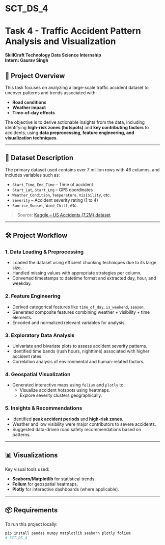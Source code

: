 # SCT_DS_4
# Task 4 - Traffic Accident Pattern Analysis and Visualization  
**SkillCraft Technology Data Science Internship**  
**Intern: Gaurav Singh**

## 📌 Project Overview

This task focuses on analyzing a large-scale traffic accident dataset to uncover patterns and trends associated with:

- **Road conditions**
- **Weather impact**
- **Time-of-day effects**

The objective is to derive actionable insights from the data, including identifying **high-risk zones (hotspots)** and **key contributing factors** to accidents, using **data preprocessing, feature engineering, and visualization techniques**.

---

## 📁 Dataset Description

The primary dataset used contains over 7 million rows with 46 columns, and includes variables such as:

- `Start_Time`, `End_Time` – Time of accident
- `Start_Lat`, `Start_Lng` – GPS coordinates
- `Weather_Condition`, `Temperature`, `Visibility`, etc.
- `Severity` – Accident severity rating (1 to 4)
- `Sunrise_Sunset`, `Wind_Chill`, etc.

> Source: [Kaggle – US Accidents (7.2M) dataset](https://www.kaggle.com/datasets/sobhanmoosavi/us-accidents)

---

## 🛠️ Project Workflow

### 1. **Data Loading & Preprocessing**
- Loaded the dataset using efficient chunking techniques due to its large size.
- Handled missing values with appropriate strategies per column.
- Converted timestamps to datetime format and extracted day, hour, and weekday.

### 2. **Feature Engineering**
- Derived categorical features like `time_of_day`, `is_weekend`, `season`.
- Generated composite features combining weather + visibility + time elements.
- Encoded and normalized relevant variables for analysis.

### 3. **Exploratory Data Analysis**
- Univariate and bivariate plots to assess accident severity patterns.
- Identified time bands (rush hours, nighttime) associated with higher accident rates.
- Correlation analysis of environmental and human-related factors.

### 4. **Geospatial Visualization**
- Generated interactive maps using `folium` and `plotly` to:
  - Visualize accident hotspots using heatmaps.
  - Explore severity clusters geographically.

### 5. **Insights & Recommendations**
- Identified **peak accident periods** and **high-risk zones**.
- Weather and low visibility were major contributors to severe accidents.
- Suggested data-driven road safety recommendations based on patterns.

---

## 📊 Visualizations

Key visual tools used:
- **Seaborn/Matplotlib** for statistical trends.
- **Folium** for geospatial heatmaps.
- **Plotly** for interactive dashboards (where applicable).

---

## 📦 Requirements

To run this project locally:

```bash
pip install pandas numpy matplotlib seaborn plotly folium
# SCT_DS_4
